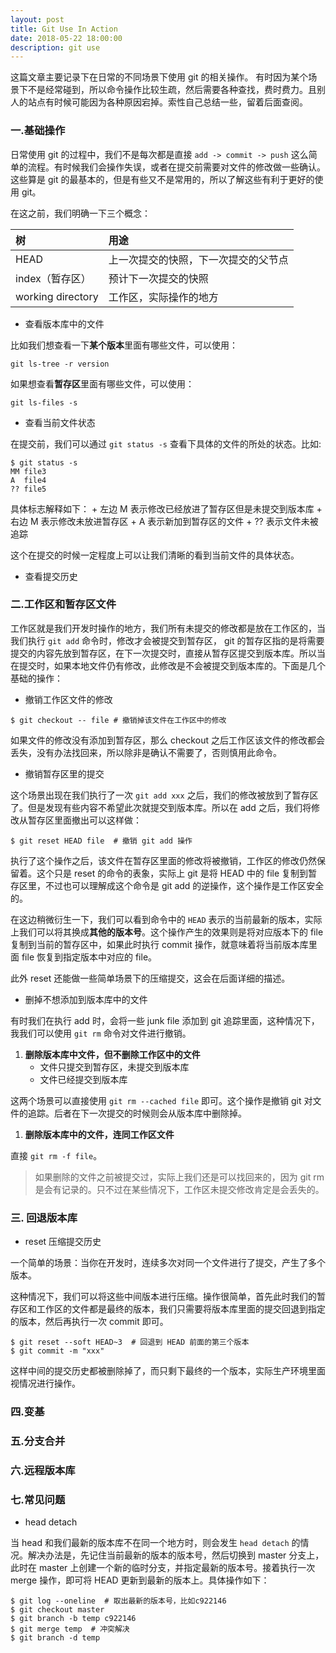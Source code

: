 ```yaml
---
layout: post
title: Git Use In Action
date: 2018-05-22 18:00:00
description: git use
---
```


这篇文章主要记录下在日常的不同场景下使用 git 的相关操作。 有时因为某个场景下不是经常碰到，所以命令操作比较生疏，然后需要各种查找，费时费力。且别人的站点有时候可能因为各种原因宕掉。索性自己总结一些，留着后面查阅。

### 一.基础操作
日常使用 git 的过程中，我们不是每次都是直接 `add -> commit -> push` 这么简单的流程。有时候我们会操作失误，或者在提交前需要对文件的修改做一些确认。这些算是 git 的最基本的，但是有些又不是常用的，所以了解这些有利于更好的使用 git。

在这之前，我们明确一下三个概念：

| 树                | 用途                 |
|:------------------|:--------------------|
| HEAD              | 上一次提交的快照，下一次提交的父节点 |
| index（暂存区）    | 预计下一次提交的快照         |
| working directory | 工作区，实际操作的地方       |

+ 查看版本库中的文件

比如我们想查看一下**某个版本**里面有哪些文件，可以使用：

```shell
git ls-tree -r version
```

如果想查看**暂存区**里面有哪些文件，可以使用：
```shell
git ls-files -s
```

+ 查看当前文件状态

在提交前，我们可以通过 `git status -s` 查看下具体的文件的所处的状态。比如:

```shell
$ git status -s
MM file3
A  file4
?? file5
```
具体标志解释如下：
    + 左边 M 表示修改已经放进了暂存区但是未提交到版本库
    + 右边 M 表示修改未放进暂存区
    + A 表示新加到暂存区的文件
    + ?? 表示文件未被追踪

这个在提交的时候一定程度上可以让我们清晰的看到当前文件的具体状态。

+ 查看提交历史



### 二.工作区和暂存区文件

工作区就是我们开发时操作的地方，我们所有未提交的修改都是放在工作区的，当我们执行 `git add` 命令时，修改才会被提交到暂存区， git 的暂存区指的是将需要提交的内容先放到暂存区，在下一次提交时，直接从暂存区提交到版本库。所以当在提交时，如果本地文件仍有修改，此修改是不会被提交到版本库的。下面是几个基础的操作：

+ 撤销工作区文件的修改

```shell
$ git checkout -- file # 撤销掉该文件在工作区中的修改
```
如果文件的修改没有添加到暂存区，那么 checkout 之后工作区该文件的修改都会丢失，没有办法找回来，所以除非是确认不需要了，否则慎用此命令。

+ 撤销暂存区里的提交

这个场景出现在我们执行了一次 `git add xxx` 之后，我们的修改被放到了暂存区了。但是发现有些内容不希望此次就提交到版本库。所以在 add 之后，我们将修改从暂存区里面撤出可以这样做：

```shell
$ git reset HEAD file  # 撤销 git add 操作
```
执行了这个操作之后，该文件在暂存区里面的修改将被撤销，工作区的修改仍然保留着。这个只是 reset 的命令的表象，实际上 git 是将 HEAD 中的 file 复制到暂存区里，不过也可以理解成这个命令是 git add 的逆操作，这个操作是工作区安全的。

在这边稍微衍生一下，我们可以看到命令中的 `HEAD` 表示的当前最新的版本，实际上我们可以将其换成**其他的版本号**。这个操作产生的效果则是将对应版本下的 file 复制到当前的暂存区中，如果此时执行 commit 操作，就意味着将当前版本库里面 file 恢复到指定版本中对应的 file。

此外 reset 还能做一些简单场景下的压缩提交，这会在后面详细的描述。

+ 删掉不想添加到版本库中的文件

有时我们在执行 add 时，会将一些 junk file 添加到 git 追踪里面，这种情况下，我我们可以使用 `git rm` 命令对文件进行撤销。

1. **删除版本库中文件，但不删除工作区中的文件**
    + 文件只提交到暂存区，未提交到版本库
    + 文件已经提交到版本库

这两个场景可以直接使用 `git rm --cached file` 即可。这个操作是撤销 git 对文件的追踪。后者在下一次提交的时候则会从版本库中删除掉。

1. **删除版本库中的文件，连同工作区文件**

直接 `git rm -f file`。

> 如果删除的文件之前被提交过，实际上我们还是可以找回来的，因为 git rm 是会有记录的。只不过在某些情况下，工作区未提交修改肯定是会丢失的。

### 三. 回退版本库

+ reset 压缩提交历史

一个简单的场景：当你在开发时，连续多次对同一个文件进行了提交，产生了多个版本。

这种情况下，我们可以将这些中间版本进行压缩。操作很简单，首先此时我们的暂存区和工作区的文件都是最终的版本，我们只需要将版本库里面的提交回退到指定的版本，然后再执行一次 commit 即可。

```shell
$ git reset --soft HEAD~3  # 回退到 HEAD 前面的第三个版本
$ git commit -m "xxx"
```
这样中间的提交历史都被删除掉了，而只剩下最终的一个版本，实际生产环境里面视情况进行操作。

### 四.变基

### 五.分支合并

### 六.远程版本库

### 七.常见问题

+ head detach

当 head 和我们最新的版本库不在同一个地方时，则会发生 `head detach` 的情况。解决办法是，先记住当前最新的版本的版本号，然后切换到 master 分支上，此时在 master 上创建一个新的临时分支，并指定最新的版本号。接着执行一次 merge 操作，即可将 HEAD 更新到最新的版本上。具体操作如下：

```shell
$ git log --oneline  # 取出最新的版本号，比如c922146
$ git checkout master
$ git branch -b temp c922146
$ git merge temp  # 冲突解决
$ git branch -d temp
```

